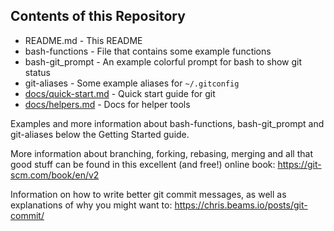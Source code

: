 ## Contents of this Repository

* README.md           - This README
* bash-functions      - File that contains some example functions
* bash-git_prompt     - An example colorful prompt for bash to show git status
* git-aliases         - Some example aliases for `~/.gitconfig`
* [docs/quick-start.md](docs/quick-start.md) - Quick start guide for git
* [docs/helpers.md](docs/helpers.md)     - Docs for helper tools

Examples and more information about bash-functions, bash-git_prompt and git-aliases below the Getting Started guide.

More information about branching, forking, rebasing, merging and all that good stuff can be found in this excellent (and free!) online book: https://git-scm.com/book/en/v2

Information on how to write better git commit messages, as well as explanations of why you might want to: https://chris.beams.io/posts/git-commit/
